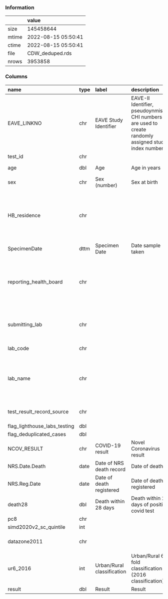
### Information



|       | value               |
|:------|:--------------------|
| size  | 145458644           |
| mtime | 2022-08-15 05:50:41 |
| ctime | 2022-08-15 05:50:41 |
| file  | CDW_deduped.rds     |
| nrows | 3953858             |

### Columns

| name                         | type   | label                      | description                                                                                             | examples                                                                             |
|:-----------------------------|:-------|:---------------------------|:--------------------------------------------------------------------------------------------------------|:-------------------------------------------------------------------------------------|
| EAVE_LINKNO                  | chr    | EAVE Study Identifier      | EAVE-II Identifier, pseudoynmised CHI numbers are used to create randomly assigned study index numbers. |                                                                                      |
| test_id                      | chr    |                            |                                                                                                         |                                                                                      |
| age                          | dbl    | Age                        | Age in years                                                                                            | 38, 34, 32, 35, 28                                                                   |
| sex                          | chr    | Sex (number)               | Sex at birth                                                                                            | Female, Male                                                                         |
| HB_residence                 | chr    |                            |                                                                                                         | NHS GREATER GLASGOW & CLYDE, NHS LOTHIAN, NHS LANARKSHIRE, NHS GRAMPIAN, NHS TAYSIDE |
| SpecimenDate                 | dttm   | Specimen Date              | Date sample taken                                                                                       |                                                                                      |
| reporting_health_board       | chr    |                            |                                                                                                         | NHS GREATER GLASGOW & CLYDE, NHS LOTHIAN, NHS LANARKSHIRE, NHS GRAMPIAN, NHS TAYSIDE |
| submitting_lab               | chr    |                            |                                                                                                         | NON-ECOSS, GLA:REV, EDI:RVL, ABD:GHB, LAN:LAW                                        |
| lab_code                     | chr    |                            |                                                                                                         | GLS, AYR:ARL, FIF:ARL, NC                                                            |
| lab_name                     | chr    |                            |                                                                                                         | Glasgow, Crosshouse Hospital, Kilmarnock, Fife Area Laboratory, Newcastle            |
| test_result_record_source    | chr    |                            |                                                                                                         | NHS DIGITAL, ECOSS, SGSS, SCOT, ONS                                                  |
| flag_lighthouse_labs_testing | dbl    |                            |                                                                                                         | 1, 0                                                                                 |
| flag_deduplicated_cases      | dbl    |                            |                                                                                                         | 1                                                                                    |
| NCOV_RESULT                  | chr    | COVID-19 result            | Novel Coronavirus result                                                                                | NEGATIVE, POSITIVE                                                                   |
| NRS.Date.Death               | date   | Date of NRS death record   | Date of death                                                                                           |                                                                                      |
| NRS.Reg.Date                 | date   | Date of death registered   | Date of death registered                                                                                |                                                                                      |
| death28                      | dbl    | Death within 28 days       | Death within 28 days of positive covid test                                                             | 0, 1                                                                                 |
| pc8                          | chr    |                            |                                                                                                         |                                                                                      |
| simd2020v2_sc_quintile       | int    |                            |                                                                                                         | 5, 1, 2, 4, 3                                                                        |
| datazone2011                 | chr    |                            |                                                                                                         | S01008144, S01012030, S01012820                                                      |
| ur6_2016                     | int    | Urban/Rural classification | Urban/Rural 6-fold classification (2016 classification)                                                 | 1, 2, 5, 3, 6                                                                        |
| result                       | dbl    | Result                     | Result                                                                                                  | 0, 1                                                                                 |
        